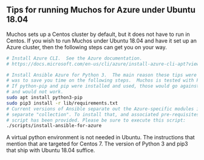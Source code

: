 Tips for running Muchos for Azure under Ubuntu 18.04
----------------------------------------------------

Muchos sets up a Centos cluster by default, but it does not have to run in Centos.  If you
wish to run Muchos under Ubuntu 18.04 and have it set up an Azure cluster, then
the following steps can get you on your way.

```bash
# Install Azure CLI.  See the Azure documentation.
# https://docs.microsoft.com/en-us/cli/azure/install-azure-cli-apt?view=azure-cli-latest

# Install Ansible Azure for Python 3.  The main reason these tips were written
# was to save you time on the following steps.  Muchos is tested with Python 3.9 and above.
# If python-pip and pip were installed and used, those would go against Python 2
# and would not work.
sudo apt install python3-pip
sudo pip3 install -r lib/requirements.txt
# Current versions of Ansible separate out the Azure-specific modules into a
# separate "collection". To install that, and associated pre-requisites, a helper
# script has been provided. Please be sure to execute this script:
./scripts/install-ansible-for-azure
```

A virtual python environment is not needed in Ubuntu.  The instructions that
mention that are targeted for Centos 7.  The version of Python 3 and pip3 that
ship with Ubuntu 18.04 suffice.
